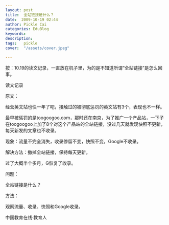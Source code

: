 ```yaml
---
layout: post  
title:  全站链接是什么？  
date:  2009-10-19 02:44  
author: Pickle Cai  
categories: EduBlog  
keywords: 
description:   
tags:	pickle   
cover:  "/assets/cover.jpeg"  

---  
```

    
按：10.19的读文记录，一直放在机子里，为的是不知道所谓“全站链接”是怎么回事。



 



读文记录





原文：

经营英文站也快一年了吧，接触过的被彻底惩罚的英文站有3个，表现也不一样。

最早被惩罚的是toogoogoo.com，那时还在南京，为了推广一个产品站，一下子在toogoogoo上加了8个对这个产品站的全站链接，没过几天就发现快照不更新，每天新发的文章也不收录。

现象：流量不完全消失，收录停留不变，快照不变，Google不收录。

解决方法：撤掉全站链接，保持每天更新。

过了大概半个多月，G恢复了收录。



问题：

全站链接是什么？

方法：

观察流量、收录、快照和Google收录。





		    
 中国教育在线·教育人

